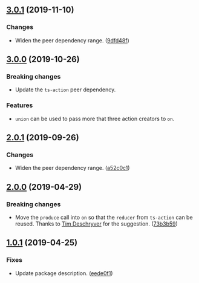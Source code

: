 <a name="3.0.1"></a>
## [3.0.1](https://github.com/cartant/ts-action/compare/v3.0.0-ts-action-immer...v3.0.1-ts-action-immer) (2019-11-10)

### Changes

* Widen the peer dependency range. ([9dfd48f](https://github.com/cartant/ts-action/commit/9dfd48f))

<a name="3.0.0"></a>
## [3.0.0](https://github.com/cartant/ts-action/compare/v2.0.1-ts-action-immer...v3.0.0-ts-action-immer) (2019-10-26)

### Breaking changes

* Update the `ts-action` peer dependency.

### Features

* `union` can be used to pass more that three action creators to `on`.

<a name="2.0.1"></a>
## [2.0.1](https://github.com/cartant/ts-action/compare/v2.0.0-ts-action-immer...v2.0.1-ts-action-immer) (2019-09-26)

### Changes

* Widen the peer dependency range. ([a52c0c1](https://github.com/cartant/ts-action/commit/a52c0c1))

<a name="2.0.0"></a>
## [2.0.0](https://github.com/cartant/ts-action/compare/v1.0.1-ts-action-immer...v2.0.0-ts-action-immer) (2019-04-29)

### Breaking changes

* Move the `produce` call into `on` so that the `reducer` from `ts-action` can be reused. Thanks to [Tim Deschryver](https://github.com/timdeschryver) for the suggestion. ([73b3b59](https://github.com/cartant/ts-action/commit/73b3b59))

<a name="1.0.1"></a>
## [1.0.1](https://github.com/cartant/ts-action/compare/v1.0.0-ts-action-immer...v1.0.1-ts-action-immer) (2019-04-25)

### Fixes

* Update package description. ([eede0f1](https://github.com/cartant/ts-action/commit/eede0f1))